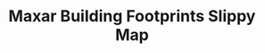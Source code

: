 ---
title: Maxar Building Footprints Slippy Map
description: I worked with Maxar Marketing to create an interactive slippy map with Mapbox that demonstrates Maxar's Building Footprints capabilities
link: https://microsites.digitalglobe.com/interactive/footprints-coverage/
live: true
skills: ['CSS', 'HTML', 'JavaScript', 'Mapbox']
weight: 22
---